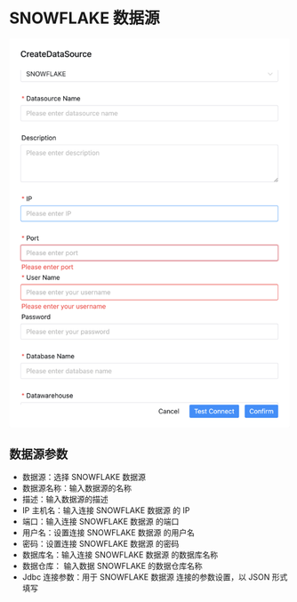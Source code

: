 # SNOWFLAKE 数据源

![snowflake](../../../../img/new_ui/dev/datasource/snowflake.png)

## 数据源参数

- 数据源：选择 SNOWFLAKE 数据源
- 数据源名称：输入数据源的名称
- 描述：输入数据源的描述
- IP 主机名：输入连接 SNOWFLAKE 数据源 的 IP
- 端口：输入连接 SNOWFLAKE 数据源 的端口
- 用户名：设置连接 SNOWFLAKE 数据源 的用户名
- 密码：设置连接 SNOWFLAKE 数据源 的密码
- 数据库名：输入连接 SNOWFLAKE 数据源 的数据库名称
- 数据仓库： 输入数据 SNOWFLAKE 的数据仓库名称
- Jdbc 连接参数：用于 SNOWFLAKE 数据源 连接的参数设置，以 JSON 形式填写


